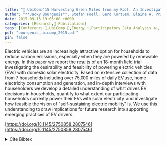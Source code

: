```yaml
---
title: "📜 UbiComp'15 Harvesting Green Miles from my Roof: An Investigation into Self-Sufficient Mobility with Electric Vehicles"
author: "**Jacky Bourgeois**, Stefan Foell, Gerd Kortuem, Blaine A. Price, Janet van der Linden, Eiman Y. Elbanhawy, Christopher Rimmer"
date: 2015-09-15 19:05:00 +0000
categories: [Research,📜 Publications]
tags: [Conference 📗,UbiComp 🎯,Energy ⚡,Participatory Data Analysis 📊, Electric Vehicle ⚡]
pdf: "bourgeois_ubicomp_2015.pdf"
pin: false
---
```


Electric vehicles are an increasingly attractive option for households to reduce carbon emissions, especially when they are powered by renewable energy. In this paper we report the results of an 18-month field trial investigating the desirability and feasibility of powering electric vehicles (EVs) with domestic solar electricity. Based on extensive collection of data from 7 households including over 75,000 miles of daily EV use, home electricity consumption and generation, and in-depth interviews with householders we develop a detailed understanding of what drives EV decisions in households, quantify to what extent our participating households currently power their EVs with solar electricity, and investigate how feasible the vision of "self-sustaining electric mobility" is. We use this understanding to draw implications for future research into supporting emerging practices of EV drivers.

[https://doi.org/10.1145/2750858.2807546](https://doi.org/10.1145/2750858.2807546)

<details>
    <summary>Cite Bibtex</summary>
    <pre>
@inproceedings{10.1145/2750858.2807546,
    author = {Bourgeois, Jacky and Foell, Stefan and Kortuem, Gerd and Price, Blaine A. and van der Linden, Janet and Elbanhawy, Eiman Y. and Rimmer, Christopher},
    title = {Harvesting Green Miles from My Roof: An Investigation into Self-Sufficient Mobility with Electric Vehicles},
    year = {2015},
    isbn = {9781450335744},
    publisher = {Association for Computing Machinery},
    address = {New York, NY, USA},
    url = {https://doi.org/10.1145/2750858.2807546},
    doi = {10.1145/2750858.2807546},
    abstract = {Electric vehicles are an increasingly attractive option for households to reduce carbon
    emissions, especially when they are powered by renewable energy. In this paper we
    report the results of an 18-month field trial investigating the desirability and feasibility
    of powering electric vehicles (EVs) with domestic solar electricity. Based on extensive
    collection of data from 7 households including over 75,000 miles of daily EV use,
    home electricity consumption and generation, and in-depth interviews with householders
    we develop a detailed understanding of what drives EV decisions in households, quantify
    to what extent our participating households currently power their EVs with solar electricity,
    and investigate how feasible the vision of "self-sustaining electric mobility" is.
    We use this understanding to draw implications for future research into supporting
    emerging practices of EV drivers.},
    booktitle = {Proceedings of the 2015 ACM International Joint Conference on Pervasive and Ubiquitous Computing},
    pages = {1065–1076},
    numpages = {12},
    keywords = {microgeneration, domestic charging, solar electricity, data mining, sustainability, user study, electric vehicle},
    location = {Osaka, Japan},
    series = {UbiComp '15}
}
    </pre>
</details>